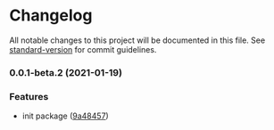 # Changelog

All notable changes to this project will be documented in this file. See [standard-version](https://github.com/conventional-changelog/standard-version) for commit guidelines.

### 0.0.1-beta.2 (2021-01-19)


### Features

* init package ([9a48457](https://github.com/EtienneSchmitz/nodetron-maths/commit/9a484570eaf01e320389da9e472ccdc32c463e4e))

